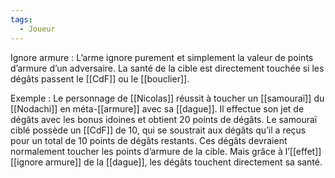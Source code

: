 ```yaml
---
tags:
  - Joueur
---
```

Ignore armure : 
	L’arme ignore purement et simplement la valeur de points d’armure d’un adversaire. La santé de la cible est directement touchée si les dégâts passent le [[CdF]] ou le [[bouclier]].

Exemple : 
	Le personnage de [[Nicolas]] réussit à toucher un [[samouraï]] du [[Nodachi]] en méta-[[armure]] avec sa [[dague]]. Il effectue son jet de dégâts avec les bonus idoines et obtient 20 points de dégâts. Le samouraï ciblé possède un [[CdF]] de 10, qui se soustrait aux dégâts qu’il a reçus pour un total de 10 points de dégâts restants. Ces dégâts devraient normalement toucher les points d’armure de la cible. Mais grâce à l’[[effet]] [[ignore armure]] de la [[dague]], les dégâts touchent directement sa santé.
